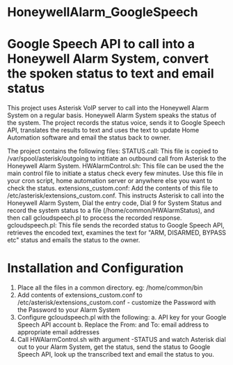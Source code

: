 # HoneywellAlarm_GoogleSpeech
# Google Speech API to call into a Honeywell Alarm System, convert the spoken status to text and email status

This project uses Asterisk VoIP server to call into the Honeywell Alarm System on a regular basis. Honeywell Alarm System speaks the status of the system. The project records the status voice, sends it to Google Speech API, translates the results to text and uses the text to update Home Automation software and email the status back to owner.

The project contains the following files:
STATUS.call: This file is copied to /var/spool/asterisk/outgoing to intitiate an outbound call from Asterisk to the Honeywell Alarm System. 
HWAlarmControl.sh: This file can be used the the main control file to initiate a status check every few minutes. Use this file in your cron script, home automation server or anywhere else you want to check the status.
extensions_custom.conf: Add the contents of this file to /etc/asterisk/extensions_custom.conf. This instructs Asterisk to call into the Honeywell Alarm System, Dial the entry code, Dial 9 for System Status and record the system status to a file (/home/common/HWAlarmStatus), and then call gcloudspeech.pl to process the recorded response.
gcloudspeech.pl: This file sends the recorded status to Google Speech API, retrieves the encoded text, examines the text for "ARM, DISARMED, BYPASS etc" status and emails the status to the owner.

Installation and Configuration
==============================
1. Place all the files in a common directory. eg: /home/common/bin
2. Add contents of extensions_custom.conf to /etc/asterisk/extensions_custom.conf - customize the Password with the Password to your Alarm System
3. Configure gcloudspeech.pl with the following:
   a. API key for your Google Speech API account
   b. Replace the From: and To: email address to appropriate email addresses
4. Call HWAlarmControl.sh with argument -STATUS and watch Asterisk dial out to your Alarm System, get the status, send the status to Google Speech API, look up the transcribed text and email the status to you.
